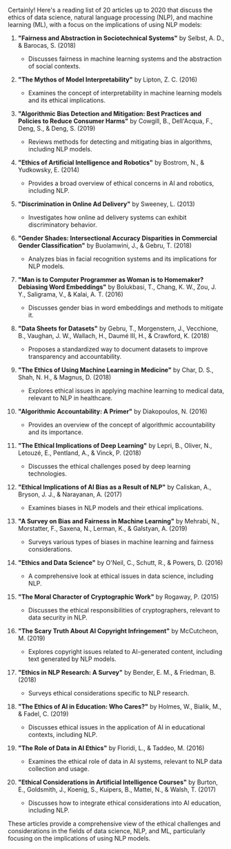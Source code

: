Certainly! Here's a reading list of 20 articles up to 2020 that discuss the ethics of data science, natural language processing (NLP), and machine learning (ML), with a focus on the implications of using NLP models:

1. **"Fairness and Abstraction in Sociotechnical Systems"** by Selbst, A. D., & Barocas, S. (2018)
   - Discusses fairness in machine learning systems and the abstraction of social contexts.

2. **"The Mythos of Model Interpretability"** by Lipton, Z. C. (2016)
   - Examines the concept of interpretability in machine learning models and its ethical implications.

3. **"Algorithmic Bias Detection and Mitigation: Best Practices and Policies to Reduce Consumer Harms"** by Cowgill, B., Dell'Acqua, F., Deng, S., & Deng, S. (2019)
   - Reviews methods for detecting and mitigating bias in algorithms, including NLP models.

4. **"Ethics of Artificial Intelligence and Robotics"** by Bostrom, N., & Yudkowsky, E. (2014)
   - Provides a broad overview of ethical concerns in AI and robotics, including NLP.

5. **"Discrimination in Online Ad Delivery"** by Sweeney, L. (2013)
   - Investigates how online ad delivery systems can exhibit discriminatory behavior.

6. **"Gender Shades: Intersectional Accuracy Disparities in Commercial Gender Classification"** by Buolamwini, J., & Gebru, T. (2018)
   - Analyzes bias in facial recognition systems and its implications for NLP models.

7. **"Man is to Computer Programmer as Woman is to Homemaker? Debiasing Word Embeddings"** by Bolukbasi, T., Chang, K. W., Zou, J. Y., Saligrama, V., & Kalai, A. T. (2016)
   - Discusses gender bias in word embeddings and methods to mitigate it.

8. **"Data Sheets for Datasets"** by Gebru, T., Morgenstern, J., Vecchione, B., Vaughan, J. W., Wallach, H., Daumé III, H., & Crawford, K. (2018)
   - Proposes a standardized way to document datasets to improve transparency and accountability.

9. **"The Ethics of Using Machine Learning in Medicine"** by Char, D. S., Shah, N. H., & Magnus, D. (2018)
   - Explores ethical issues in applying machine learning to medical data, relevant to NLP in healthcare.

10. **"Algorithmic Accountability: A Primer"** by Diakopoulos, N. (2016)
    - Provides an overview of the concept of algorithmic accountability and its importance.

11. **"The Ethical Implications of Deep Learning"** by Lepri, B., Oliver, N., Letouzé, E., Pentland, A., & Vinck, P. (2018)
    - Discusses the ethical challenges posed by deep learning technologies.

12. **"Ethical Implications of AI Bias as a Result of NLP"** by Caliskan, A., Bryson, J. J., & Narayanan, A. (2017)
    - Examines biases in NLP models and their ethical implications.

13. **"A Survey on Bias and Fairness in Machine Learning"** by Mehrabi, N., Morstatter, F., Saxena, N., Lerman, K., & Galstyan, A. (2019)
    - Surveys various types of biases in machine learning and fairness considerations.

14. **"Ethics and Data Science"** by O'Neil, C., Schutt, R., & Powers, D. (2016)
    - A comprehensive look at ethical issues in data science, including NLP.

15. **"The Moral Character of Cryptographic Work"** by Rogaway, P. (2015)
    - Discusses the ethical responsibilities of cryptographers, relevant to data security in NLP.

16. **"The Scary Truth About AI Copyright Infringement"** by McCutcheon, M. (2019)
    - Explores copyright issues related to AI-generated content, including text generated by NLP models.

17. **"Ethics in NLP Research: A Survey"** by Bender, E. M., & Friedman, B. (2018)
    - Surveys ethical considerations specific to NLP research.

18. **"The Ethics of AI in Education: Who Cares?"** by Holmes, W., Bialik, M., & Fadel, C. (2019)
    - Discusses ethical issues in the application of AI in educational contexts, including NLP.

19. **"The Role of Data in AI Ethics"** by Floridi, L., & Taddeo, M. (2016)
    - Examines the ethical role of data in AI systems, relevant to NLP data collection and usage.

20. **"Ethical Considerations in Artificial Intelligence Courses"** by Burton, E., Goldsmith, J., Koenig, S., Kuipers, B., Mattei, N., & Walsh, T. (2017)
    - Discusses how to integrate ethical considerations into AI education, including NLP.

These articles provide a comprehensive view of the ethical challenges and considerations in the fields of data science, NLP, and ML, particularly focusing on the implications of using NLP models.